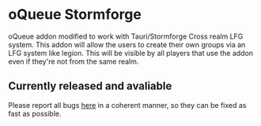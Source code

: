# oQueue Stormforge
oQueue addon modified to work with Tauri/Stormforge Cross realm LFG system. This addon will allow the users to create their own groups via an LFG system like legion. 
This will be visible by all players that use the addon even if they're not from the same realm.

## Currently released and avaliable

Please report all bugs [here](https://github.com/Tauri-WoW-Community-Devs/oQueue-Tauri/issues) in a coherent manner, so they can be fixed as fast as possible.
